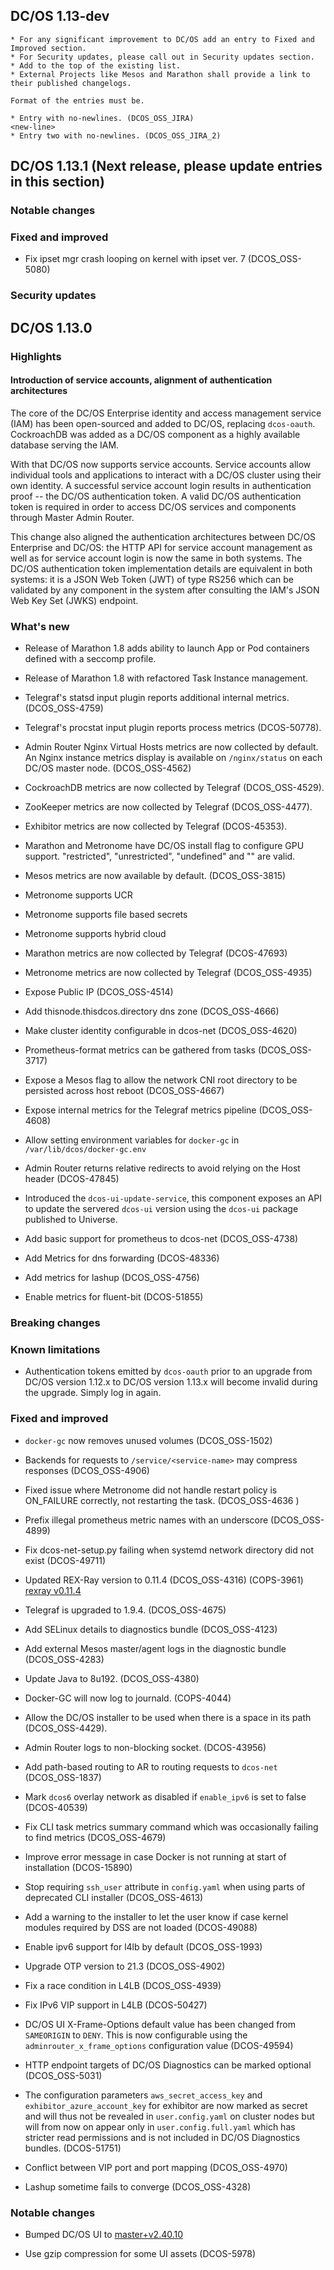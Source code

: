 ## DC/OS 1.13-dev

```
* For any significant improvement to DC/OS add an entry to Fixed and Improved section.
* For Security updates, please call out in Security updates section.
* Add to the top of the existing list.
* External Projects like Mesos and Marathon shall provide a link to their published changelogs.

Format of the entries must be.

* Entry with no-newlines. (DCOS_OSS_JIRA)
<new-line>
* Entry two with no-newlines. (DCOS_OSS_JIRA_2)
```

## DC/OS 1.13.1 (Next release, please update entries in this section)

### Notable changes

### Fixed and improved

* Fix ipset mgr crash looping on kernel with ipset ver. 7 (DCOS_OSS-5080)


### Security updates


## DC/OS 1.13.0

### Highlights

#### Introduction of service accounts, alignment of authentication architectures

The core of the DC/OS Enterprise identity and access management service (IAM) has been open-sourced and added to DC/OS, replacing `dcos-oauth`. CockroachDB was added as a DC/OS component as a highly available database serving the IAM.

With that DC/OS now supports service accounts. Service accounts allow individual tools and applications to interact with a DC/OS cluster using their own identity. A successful service account login results in authentication proof -- the DC/OS authentication token. A valid DC/OS authentication token is required in order to access DC/OS services and components through Master Admin Router.

This change also aligned the authentication architectures between DC/OS Enterprise and DC/OS: the HTTP API for service account management as well as for service account login is now the same in both systems. The DC/OS authentication token implementation details are equivalent in both systems: it is a JSON Web Token (JWT) of type RS256 which can be validated by any component in the system after consulting the IAM's JSON Web Key Set (JWKS) endpoint.


### What's new

* Release of Marathon 1.8 adds ability to launch App or Pod containers defined with a seccomp profile.

* Release of Marathon 1.8 with refactored Task Instance management.

* Telegraf's statsd input plugin reports additional internal metrics. (DCOS_OSS-4759)

* Telegraf's procstat input plugin reports process metrics (DCOS-50778).

* Admin Router Nginx Virtual Hosts metrics are now collected by default. An Nginx instance metrics display is available on `/nginx/status` on each DC/OS master node. (DCOS_OSS-4562)

* CockroachDB metrics are now collected by Telegraf (DCOS_OSS-4529).

* ZooKeeper metrics are now collected by Telegraf (DCOS_OSS-4477).

* Exhibitor metrics are now collected by Telegraf (DCOS-45353).

* Marathon and Metronome have DC/OS install flag to configure GPU support.  "restricted", "unrestricted", "undefined" and "" are valid.

* Mesos metrics are now available by default. (DCOS_OSS-3815)

* Metronome supports UCR

* Metronome supports file based secrets

* Metronome supports hybrid cloud

* Marathon metrics are now collected by Telegraf (DCOS-47693)

* Metronome metrics are now collected by Telegraf (DCOS_OSS-4935)

* Expose Public IP (DCOS_OSS-4514)

* Add thisnode.thisdcos.directory dns zone (DCOS_OSS-4666)

* Make cluster identity configurable in dcos-net (DCOS_OSS-4620)

* Prometheus-format metrics can be gathered from tasks (DCOS_OSS-3717)

* Expose a Mesos flag to allow the network CNI root directory to be persisted across host reboot (DCOS_OSS-4667)

* Expose internal metrics for the Telegraf metrics pipeline (DCOS_OSS-4608)

* Allow setting environment variables for `docker-gc` in `/var/lib/dcos/docker-gc.env`

* Admin Router returns relative redirects to avoid relying on the Host header (DCOS-47845)

* Introduced the `dcos-ui-update-service`, this component exposes an API to update the servered `dcos-ui` version using the `dcos-ui` package published to Universe.

* Add basic support for prometheus to dcos-net (DCOS_OSS-4738)

* Add Metrics for dns forwarding (DCOS-48336)

* Add metrics for lashup (DCOS_OSS-4756)

* Enable metrics for fluent-bit (DCOS-51855)


### Breaking changes


### Known limitations

* Authentication tokens emitted by `dcos-oauth` prior to an upgrade from DC/OS version 1.12.x to DC/OS version 1.13.x will become invalid during the upgrade. Simply log in again.


### Fixed and improved

* `docker-gc` now removes unused volumes (DCOS_OSS-1502)

* Backends for requests to `/service/<service-name>` may compress responses (DCOS_OSS-4906)

* Fixed issue where Metronome did not handle restart policy is ON_FAILURE correctly, not restarting the task. (DCOS_OSS-4636 )

* Prefix illegal prometheus metric names with an underscore (DCOS_OSS-4899)

* Fix dcos-net-setup.py failing when systemd network directory did not exist (DCOS-49711)
* Updated REX-Ray version to 0.11.4 (DCOS_OSS-4316) (COPS-3961) [rexray v0.11.4](https://github.com/rexray/rexray/releases/tag/v0.11.4)

* Telegraf is upgraded to 1.9.4. (DCOS_OSS-4675)

* Add SELinux details to diagnostics bundle (DCOS_OSS-4123)

* Add external Mesos master/agent logs in the diagnostic bundle (DCOS_OSS-4283)

* Update Java to 8u192. (DCOS_OSS-4380)

* Docker-GC will now log to journald. (COPS-4044)

* Allow the DC/OS installer to be used when there is a space in its path (DCOS_OSS-4429).

* Admin Router logs to non-blocking socket. (DCOS-43956)

* Add path-based routing to AR to routing requests to `dcos-net` (DCOS_OSS-1837)

* Mark `dcos6` overlay network as disabled if `enable_ipv6` is set to false (DCOS-40539)

* Fix CLI task metrics summary command which was occasionally failing to find metrics (DCOS_OSS-4679)

* Improve error message in case Docker is not running at start of installation (DCOS-15890)

* Stop requiring `ssh_user` attribute in `config.yaml` when using parts of deprecated CLI installer (DCOS_OSS-4613)

* Add a warning to the installer to let the user know if case kernel modules required by DSS are not loaded (DCOS-49088)

* Enable ipv6 support for l4lb by default (DCOS_OSS-1993)

* Upgrade OTP version to 21.3 (DCOS_OSS-4902)

* Fix a race condition in L4LB (DCOS_OSS-4939)

* Fix IPv6 VIP support in L4LB (DCOS-50427)

* DC/OS UI X-Frame-Options default value has been changed from `SAMEORIGIN` to `DENY`. This is now configurable using the `adminrouter_x_frame_options` configuration value (DCOS-49594)

* HTTP endpoint targets of DC/OS Diagnostics can be marked optional (DCOS_OSS-5031)

* The configuration parameters `aws_secret_access_key` and `exhibitor_azure_account_key` for exhibitor are now marked as secret and will thus not be revealed in `user.config.yaml` on cluster nodes but will from now on appear only in `user.config.full.yaml` which has stricter read permissions and is not included in DC/OS Diagnostics bundles. (DCOS-51751)
* Conflict between VIP port and port mapping (DCOS_OSS-4970)

* Lashup sometime fails to converge (DCOS_OSS-4328)

### Notable changes

* Bumped DC/OS UI to [master+v2.40.10](https://github.com/dcos/dcos-ui/releases/tag/master%2Bv2.40.10)

* Use gzip compression for some UI assets (DCOS-5978)
